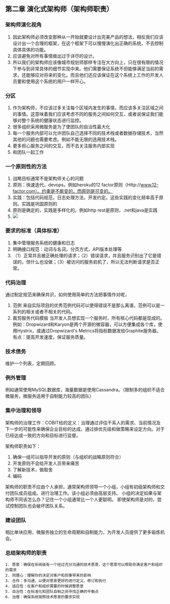## 第二章 演化式架构师（架构师职责）

### 架构师演化视角
1. 因此架构师必须改变那种从一开始就要设计出完美产品的想法，相反我们应该设计出一个合理的框架，在这个框架下可以慢慢演化出正确的系统，不去控制具体具体的功能。
2. 应该避免对所有事情做出过于详尽的设计。
3. 所以我们的架构师应该像城市规划师那样专注在大方向上，只在很有限的情况下参与到非常具体的细节实现中来。他们需要保证系统不但能够满足当前的需求，还能够应对将来的变化。而且他们还应该保证在这个系统上工作的开发人员要和使用这个系统的用户一样开心。

### 分区
1. 作为架构师，不应该过多关注每个区域内发生的事情，而应该多关注区域之间的事情。这意味着我们应该考虑不同的服务之间如何交互，或者说保证我们能够对整个系统的健康状态进行监控。
2. 很多组织采用微服务是为了使团队的自治性最大化
3. 每一个服务内部可以允许团队自己选择不同的技术栈或者数据存储技术，当然其他的问题也需要考虑。例如不能无限的选用技术栈。
4. 更多担心服务之间的交互，而不去关注服务内部实现
5. 和团队一起工作

### 一个原则性的方法
1. 战略目标通常不是架构师关心的问题
2. 原则：快速迭代，devops。例如heroku的12 factor原则（Http://www.12-factor.com）。约束是不能变的，而原则是可变的。
3. 实践：包括代码规范，日志处理方法，开发约定。这些实践的变化频率高于原则。实践是巩固原则的
4. 原则是确定的，实践是多样化的。例如http rest是原则，.net和java是实践
5. ![](http://a2.qpic.cn/psb?/V120cGPg1BkF5W/zEjCcTLG71gt0Mxzxo7MgGm62cMGlF*RQmxPWrUfYnc!/c/dNEAAAAAAAAA&ek=1&kp=1&pt=0&bo=HQTSAh0E0gIBACc!&tl=1&tm=1536580800&sce=0-12-12&rf=0-18)

### 要求的标准（具体标准）
1. 集中管理服务系统的健康和日志
2. 明确接口规范：动词与名词，分页方式，API版本处理等
3. （1）正常并且被正确处理的请求；（2）错误请求，并且服务识别出了它是错误的，但什么也没做；（3）被访问的服务宕机了，所以无法判断请求是否正常。

### 代码治理
通过制定规范来确保共识，如何使用简单的方法把事情作对呢，
1. 范例
来自实际项目的优秀范例代码可以使得错误不是那么离谱。范例可以是一系列的相关或者不相关的代码。
2. 裁剪服务代码模板
当开发人员想实现一个服务时，所有核心代码都是现成的。
例如：Dropwizard和Karyon是两个开源的微容器，可以方便集成各个库，使用Hystrix，或通过Dropwizard's Metrics将指标数据发给Graphite服务器。
有点：提高开发速度，保证服务质量。

### 技术债务
维护一个列表，定期回顾。

### 例外管理
例如通常使用MySQL数据库，海量数据是使用Cassandra。（限制多的组织不适合微服务，微服务适用于自制能力较高的团队）

### 集中治理和领导
架构师的治理工作：COBIT给的定义：治理通过评估干系人的需求、当前情况及下一步的可能性来确保企业目标的达成，通过排优先级和做策略来设定方向。对于已经达成一致的方向和目标进行监督。

架构师职责如下：
1. 确保一组可以指导开发的原则（与组织的战略原则符合）
2. 开发原则不会给开发人员带来痛苦
3. 了解新技术，做取舍
4. 编码

架构师的职责不应由个人承担，通常架构师领导一个小组，小组有初级架构师和交付团队成员组成。进行治理工作。该小组必须由高层支持。
小组的决定如果与架构师不同该怎么办？记住一个小组通常比一个人更聪明。
即使架构师是对的，尝试控制团队也会破坏团队关系。

### 建设团队
相比单块应用，微服务独立的生命周期和自制能力，为开发人员提供了更多锻炼机会。

### 总结架构师的职责
	1. 愿景：确保在系统级有一个经过充分沟通的技术愿景，这个愿景可以帮助你满足客户和组织的需求
	2. 同理心：理解你的决定对客户和同事带来的影响
	3. 合作：多沟通，以便对愿景更好的进行定义、修订和执行
	4. 适应性：在客户和组织需要的时候调整愿景
	5. 自治性：在标准化和团队自制之间寻找正确的平衡点
	6. 治理：确保系统按照技术愿景的要求实现
